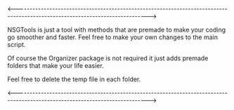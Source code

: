 <----------------------------------------------------------------------------------------------------------------------------->

NSGTools is just a tool with methods that are premade to
make your coding go smoother and faster. Feel free to make
your own changes to the main script.

Of course the Organizer package is not required it just
adds premade folders that make your life easier.

Feel free to delete the temp file in each folder.

<----------------------------------------------------------------------------------------------------------------------------->
